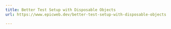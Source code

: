 ```yaml
---
title: Better Test Setup with Disposable Objects
url: https://www.epicweb.dev/better-test-setup-with-disposable-objects

---
```

